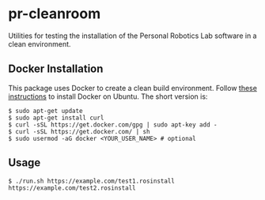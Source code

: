 # pr-cleanroom
Utilities for testing the installation of the Personal Robotics Lab software in a clean environment.

## Docker Installation
This package uses Docker to create a clean build environment. Follow [these
instructions](https://docs.docker.com/installation/ubuntulinux/#installation)
to install Docker on Ubuntu. The short version is:

```shell
$ sudo apt-get update
$ sudo apt-get install curl
$ curl -sSL https://get.docker.com/gpg | sudo apt-key add -
$ curl -sSL https://get.docker.com/ | sh
$ sudo usermod -aG docker <YOUR_USER_NAME> # optional
```

## Usage
```shell
$ ./run.sh https://example.com/test1.rosinstall https://example.com/test2.rosinstall
```

